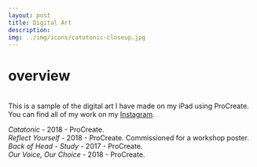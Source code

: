 ```yaml
---
layout: post
title: Digital Art
description: 
img: ../img/icons/catatonic-closeup.jpg
---
```


# overview
<br/> This is a sample of the digital art I have made on my iPad using ProCreate. You can find all of my work on my [Instagram](https://www.instagram.com/trananart). 


<div class="imag_row">
	<img class="col three" src="../../img/digital/catatonic.jpg" alt="" />
</div>
<div class="col three caption">
<i>Catatonic</i> - 2018 - ProCreate. </div>

<div class="imag_row">
	<img class="col three" src="../../img/digital/reflectyourself.jpg" alt="" />
</div>
<div class="col three caption">
<i>Reflect Yourself</i> - 2018 - ProCreate. Commissioned for a workshop poster.</div>

<div class="imag_row">
	<img class="col three" src="../../img/digital/backofhead.jpg" alt="" />
</div>
<div class="col three caption">
<i>Back of Head - Study</i> - 2017 - ProCreate. </div>

<div class="imag_row">
	<img class="col three" src="../../img/digital/ourvoiceourchoice.jpg" alt="" />
</div>
<div class="col three caption">
<i>Our Voice, Our Choice</i> - 2018 - ProCreate. </div>
